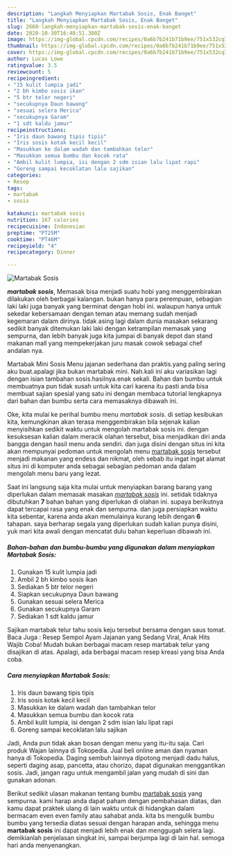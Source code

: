 ```yaml
---
description: "Langkah Menyiapkan Martabak Sosis, Enak Banget"
title: "Langkah Menyiapkan Martabak Sosis, Enak Banget"
slug: 2660-langkah-menyiapkan-martabak-sosis-enak-banget
date: 2020-10-30T16:48:51.380Z
image: https://img-global.cpcdn.com/recipes/0a6b7b241b71b9ee/751x532cq70/martabak-sosis-foto-resep-utama.jpg
thumbnail: https://img-global.cpcdn.com/recipes/0a6b7b241b71b9ee/751x532cq70/martabak-sosis-foto-resep-utama.jpg
cover: https://img-global.cpcdn.com/recipes/0a6b7b241b71b9ee/751x532cq70/martabak-sosis-foto-resep-utama.jpg
author: Lucas Lowe
ratingvalue: 3.5
reviewcount: 5
recipeingredient:
- "15 kulit lumpia jadi"
- "2 bh kimbo sosis ikan"
- "5 btr telor negeri"
- "secukupnya Daun bawang"
- "sesuai selera Merica"
- "secukupnya Garam"
- "1 sdt kaldu jamur"
recipeinstructions:
- "Iris daun bawang tipis tipis"
- "Iris sosis kotak kecil kecil"
- "Masukkan ke dalam wadah dan tambahkan telor"
- "Masukkan semua bumbu dan kocok rata"
- "Ambil kulit lumpia, isi dengan 2 sdm isian lalu lipat rapi"
- "Goreng sampai kecoklatan lalu sajikan"
categories:
- Resep
tags:
- martabak
- sosis

katakunci: martabak sosis 
nutrition: 167 calories
recipecuisine: Indonesian
preptime: "PT25M"
cooktime: "PT46M"
recipeyield: "4"
recipecategory: Dinner

---
```



![Martabak Sosis](https://img-global.cpcdn.com/recipes/0a6b7b241b71b9ee/751x532cq70/martabak-sosis-foto-resep-utama.jpg)

<b><i>martabak sosis</i></b>, Memasak bisa menjadi suatu hobi yang menggembirakan dilakukan oleh berbagai kalangan. bukan hanya para perempuan, sebagian laki laki juga banyak yang berminat dengan hobi ini. walaupun hanya untuk sekedar kebersamaan dengan teman atau memang sudah menjadi kegemaran dalam dirinya. tidak asing lagi dalam dunia masakan sekarang sedikit banyak ditemukan laki laki dengan ketrampilan memasak yang sempurna, dan lebih banyak juga kita jumpai di banyak depot dan stand makanan mall yang mempekerjakan juru masak cowok sebagai chef andalan nya.

Martabak Mini Sosis Menu jajanan sederhana dan praktis.yang paling sering aku buat.apalagi jika bukan martabak mini. Nah.kali ini aku variasikan lagi dengan isian tambahan sosis.hasilnya.enak sekali. Bahan dan bumbu untuk membuatnya pun tidak susah untuk kita cari karena itu pasti anda bisa membuat sajian spesial yang satu ini dengan membaca tutorial lengkapnya dari bahan dan bumbu serta cara memasaknya dibawah ini.

Oke, kita mulai ke perihal bumbu menu <i>martabak sosis</i>. di setiap kesibukan kita, kemungkinan akan terasa menggembirakan bila sejenak kalian menyisihkan sedikit waktu untuk mengolah martabak sosis ini. dengan kesuksesan kalian dalam meracik olahan tersebut, bisa menjadikan diri anda bangga dengan hasil menu anda sendiri. dan juga disini dengan situs ini kita akan mempunyai pedoman untuk mengolah menu <u>martabak sosis</u> tersebut menjadi makanan yang endess dan nikmat, oleh sebab itu ingat ingat alamat situs ini di komputer anda sebagai sebagian pedoman anda dalam mengolah menu baru yang lezat.


Saat ini langsung saja kita mulai untuk menyiapkan barang barang yang diperlukan dalam memasak masakan <u><i>martabak sosis</i></u> ini. setidak tidaknya dibutuhkan <b>7</b> bahan bahan yang diperlukan di olahan ini. supaya berikutnya dapat tercapai rasa yang enak dan sempurna. dan juga persiapkan waktu kita sebentar, karena anda akan memulainya kurang lebih dengan <b>6</b> tahapan. saya berharap segala yang diperlukan sudah kalian punya disini, yuk mari kita awali dengan mencatat dulu bahan keperluan dibawah ini.

<!--inarticleads1-->

##### Bahan-bahan dan bumbu-bumbu yang digunakan dalam menyiapkan Martabak Sosis:

1. Gunakan 15 kulit lumpia jadi
1. Ambil 2 bh kimbo sosis ikan
1. Sediakan 5 btr telor negeri
1. Siapkan secukupnya Daun bawang
1. Gunakan sesuai selera Merica
1. Gunakan secukupnya Garam
1. Sediakan 1 sdt kaldu jamur


Sajikan martabak telur tahu sosis keju tersebut bersama dengan saus tomat. Baca Juga : Resep Sempol Ayam Jajanan yang Sedang Viral, Anak Hits Wajib Coba! Mudah bukan berbagai macam resep martabak telur yang disajikan di atas. Apalagi, ada berbagai macam resep kreasi yang bisa Anda coba. 

<!--inarticleads2-->

##### Cara menyiapkan Martabak Sosis:

1. Iris daun bawang tipis tipis
1. Iris sosis kotak kecil kecil
1. Masukkan ke dalam wadah dan tambahkan telor
1. Masukkan semua bumbu dan kocok rata
1. Ambil kulit lumpia, isi dengan 2 sdm isian lalu lipat rapi
1. Goreng sampai kecoklatan lalu sajikan


Jadi, Anda pun tidak akan bosan dengan menu yang itu-itu saja. Cari produk Wajan lainnya di Tokopedia. Jual beli online aman dan nyaman hanya di Tokopedia. Daging sembuh lainnya dipotong menjadi dadu halus, seperti daging asap, pancetta, atau chorizo, dapat digunakan menggantikan sosis. Jadi, jangan ragu untuk mengambil jalan yang mudah di sini dan gunakan adonan. 

Berikut sedikit ulasan makanan tentang bumbu <u>martabak sosis</u> yang sempurna. kami harap anda dapat paham dengan pembahasan diatas, dan kamu dapat praktek ulang di lain waktu untuk di hidangkan dalam bermacam even even family atau sahabat anda. kita bs mengulik bumbu bumbu yang tersedia diatas sesuai dengan harapan anda, sehingga menu <b>martabak sosis</b> ini dapat menjadi lebih enak dan menggugah selera lagi. demikianlah penjelasan singkat ini, sampai berjumpa lagi di lain hal. semoga hari anda menyenangkan.
